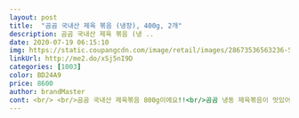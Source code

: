 ```yaml
---
layout: post 
title:  "곰곰 국내산 제육 볶음 (냉장), 400g, 2개" 
description: 곰곰 국내산 제육 볶음 (냉 ..
date: 2020-07-19 06:15:10 
img: https://static.coupangcdn.com/image/retail/images/28673536563236-5aab4f86-e2f2-462a-a9f2-e7893f53d9f1.jpg 
linkUrl: http://me2.do/xSj5nI9D 
categories: [1003] 
color: BD24A9 
price: 8600 
author: brandMaster 
cont: <br/> <br/>곰곰 국내산 제육볶음 800g이에요!!<br/>곰곰 냉동 제육볶음이 맛있어서  냉장으로 구매했습니다.<br/> 일단 냉장이라 굽기 편하다는 장점이 있습니다.<br/> 양파 마늘 대파 넣고 구웠고 첫 맛은 돼지 스멜이 난다고 느꼈습니다.<br/><br/>곰곰 저민마늘과 곰곰국내산 포기상추에 쌈밥처럼해먹으니 밥한공기뚝딱이에요!!! 곰곰제육볶음완전추천합니다!<br/>구매가격 6600₩<br/>구매가격 8600₩<br/>그러나 이번만 그런건지 어떤건지 모르겠지만 돼지 스멜이 좀 나서 아쉬운 부분이고 가격은 저렴한데 ;; 냄새만 안 나면 좋겠습니다 !!!<br/>그렇다고 심하게 나는건 아니구요.<br/> 살짝씩 납니다.<br/> 신랑도  스멜이 좀 난다고 했는데;; 깻잎에 싸서 먹으니 오잉 !!! ???냄새가 안 나네요;;<br/>냉동 제육 볶음이 훨씬 맛있는거 같네요.<br/> 제조사가 다른데 여긴 돼지 스멜이 좀 나서 아쉽네요.<br/> 그리고 좀 달아요.<br/> 성분을 보니 역시 물엿이 들어가서 그런지 달게 느껴집니다 ;; 저는 단거 좋아하는 초딩 입맛인 사람인데 제가 달게 느끼면 단거 안 좋아하면 달다고 느낄거 같습니다.<br/><br/>다시 먹어보니 돼지 스멜 나네요.<br/> 마늘 후추를 넣어도 돼지냄새가 가려지지 않습니다 그래서 만든곳을 보니 곰곰 소불고기를 만든곳이랑 같은곳이네요;; 이제 곰곰 소불고기만 먹는거로 !!<br/>도움이 되길 바라며 적습니다.<br/><br/>두개라서 하나는 잘라서 냉동실에 넣어두고 한팩만 양파 넣고 구워 먹었는데 신랑하고 둘이서 배부르게 먹었습니다.<br/> 고기라면 눈이 번쩍하는 단다리 먹보 둘째는 아쉽게도 매운고기라 못 먹고 보기만 했는데 담엔 안 매운걸로 주기로 다짐하고 열심히 먹었습니다 ㅋ<br/>또, 제육에 어울리게 지방이적고 육질이 섬세한 부위인 돼지 뒷자리로 만들어졌다고해요! 가끔은 기름많은제육이 땡기는날도있지만 너무말캉한 지방만있으면 느끼하고 제육본연의맛이없는것도있어서 적당한 기름에 육질이많은 제육을좋아하거든요!!곰곰 제육볶음이그랬습니다!<br/>또, 한돈돼지인것뿐만아니라 HACCP인증도받은 시설, 국제식품에서 제조된다는 인증서도있어 안심이되었습니다.<br/> 이가격에 이렇게까지 꼼꼼하게 확인시켜주는 곰곰브랜드여서 더더욱 믿음이가고, 곰곰브랜드에대한 인식이좋아지는거같아요 !! (제상품평보면 대부분곰곰임,,,이마트 노브랜드처럼 쿠팡곰곰도 유명해졌으면좋겠는게 솔직헌 심정,,)<br/>또하나 제가 편리하다고 느낀건 상품이 한박스에 400g씩 두팩으로나누어져있어, 소분도 따로필요없고, 한팩씩뜯어서 기름넣고 볶기만하면되는간편한 상품이에요! 괜히 플라스틱낭비로 400g씩 두박스주는것도아니고, 한번에 많은양인800g을주는것도아니라 너무 편리한 패키지인것 같아 제일마음에들었습니다 !<br/> 
---
```

 